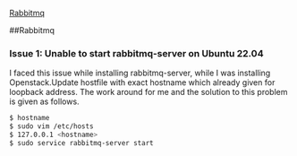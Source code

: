 
[Rabbitmq](#Rabbitmq)





##Rabbitmq

### **Issue 1:** Unable to start rabbitmq-server on Ubuntu 22.04

I faced this issue while installing rabbitmq-server, while I was installing Openstack.Update hostfile with exact hostname which already given for loopback address. The work around for me and the solution to this problem is given as follows.

```sh
$ hostname
$ sudo vim /etc/hosts
$ 127.0.0.1 <hostname>
$ sudo service rabbitmq-server start
```
